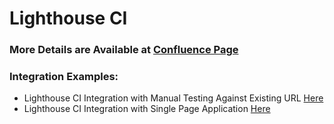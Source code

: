 # Lighthouse CI

### More Details are Available at  [Confluence Page](https://confluence.corp.ebates.com/display/LIF/Lighthouse+CI)

### Integration Examples:
- Lighthouse CI Integration with Manual Testing Against Existing URL [Here](examples/manual/README.md) 
- Lighthouse CI Integration with Single Page Application [Here](examples/single-page-app/README.md) 

